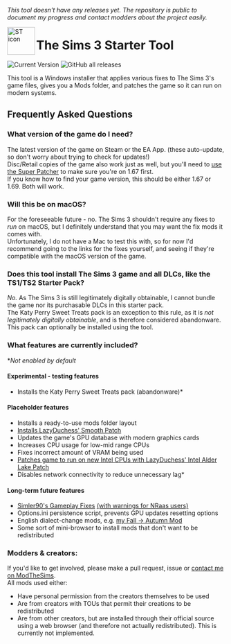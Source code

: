 *This tool doesn't have any releases yet. The repository is public to document my progress and contact modders about the project easily.*

<img align="left" width="64" height="64" src="https://github.com/user-attachments/assets/f7a0c6c2-6551-45c5-9b6e-698d5f31d76c" alt="ST icon">

# The Sims 3 Starter Tool

![Current Version](https://img.shields.io/github/v/release/swiffyjk/ts3-starter-tool?label=current%20version) ![GitHub all releases](https://img.shields.io/github/downloads/swiffyjk/ts3-starter-tool/total?label=total%20downloads)

This tool is a Windows installer that applies various fixes to The Sims 3's game files, gives you a Mods folder, and patches the game so it can run on modern systems.  

## Frequently Asked Questions  
### What version of the game do I need?
The latest version of the game on Steam or the EA App. (these auto-update, so don't worry about trying to check for updates!)  
Disc/Retail copies of the game also work just as well, but you'll need to [use the Super Patcher](http://akamai.cdn.ea.com/eadownloads/u/f/sims/sims3/patches/TS3_1.67.2.0240xx_update.exe) to make sure you're on 1.67 first.  
If you know how to find your game version, this should be either 1.67 or 1.69. Both will work. 
### Will this be on macOS?  
For the foreseeable future - no. The Sims 3 shouldn't require any fixes to *run* on macOS, but I definitely understand that you may want the fix mods it comes with.  
Unfortunately, I do not have a Mac to test this with, so for now I'd recommend going to the links for the fixes yourself, and seeing if they're compatible with the macOS version of the game.  
### Does this tool install The Sims 3 game and all DLCs, like the TS1/TS2 Starter Pack?  
*No.* As The Sims 3 is still legitimately digitally obtainable, I cannot bundle the game nor its purchasable DLCs in this starter pack.  
The Katy Perry Sweet Treats pack is an exception to this rule, as it is *not legitimately digitally obtainable*, and is therefore considered abandonware. This pack can optionally be installed using the tool.  
### What features are currently included?  
\**Not enabled by default*
#### Experimental - testing features  
- Installs the Katy Perry Sweet Treats pack (abandonware)\*
#### Placeholder features  
- Installs a ready-to-use mods folder layout
- [Installs LazyDuchess' Smooth Patch](https://modthesims.info/d/658759/smooth-patch-2-1.html)
- Updates the game's GPU database with modern graphics cards
- Increases CPU usage for low-mid range CPUs
- Fixes incorrect amount of VRAM being used
- [Patches game to run on new Intel CPUs with LazyDuchess' Intel Alder Lake Patch](https://modthesims.info/d/667734/intel-alder-lake-patch.html)
- Disables network connectivity to reduce unnecessary lag\*
#### Long-term future features  
- [Simler90's Gameplay Fixes](https://modthesims.info/d/659969/simler90-s-gameplay-core-mod.html) [(with warnings for NRaas users)](https://www.nraas.net/community/announcements/topic11969)
- Options.ini persistence script, prevents GPU updates resetting options
- English dialect-change mods, e.g. [my Fall → Autumn Mod](https://modthesims.info/d/679226/fall-autumn-english.html)
- Some sort of mini-browser to install mods that don't want to be redistributed
### Modders & creators:
If you'd like to get involved, please make a pull request, issue or [contact me on ModTheSims](https://modthesims.info/member.php?u=10346421).  
All mods used either:
- Have personal permission from the creators themselves to be used
- Are from creators with TOUs that permit their creations to be redistributed
- Are from other creators, but are installed through their official source using a web browser (and therefore not actually redistributed). This is currently not implemented.
